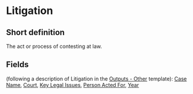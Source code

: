 # Litigation
## Short definition
The act or process of contesting at law.
## Fields
(following a description of Litigation in the [Outputs - Other](../Templates/Outputs%20-%20Other.md) template):
[Case Name](../Object-Fields/Litigation/Case%20Name.md),
[Court](../Object-Fields/Litigation/Court.md),
[Key Legal Issues](../Object-Fields/Litigation/Key%20Legal%20Issues.md),
[Person Acted For](../Object-Fields/Litigation/Person%20Acted%20For.md),
[Year](../Object-Fields/Litigation/Year.md)
